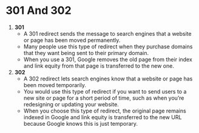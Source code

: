 # 301 And 302

1. __301__
    * A 301 redirect sends the message to search engines that a website or page has been moved permanently.
    * Many people use this type of redirect when they purchase domains that they want being sent to their primary domain.
    * When you use a 301, Google removes the old page from their index and link equity from that page is transferred to the new one.
2. __302__
    * A 302 redirect lets search engines know that a website or page has been moved temporarily.
    * You would use this type of redirect if you want to send users to a new site or page for a short period of time, such as when you’re redesigning or updating your website.
    * When you choose this type of redirect, the original page remains indexed in Google and link equity is transferred to the new URL because Google knows this is just temporary.